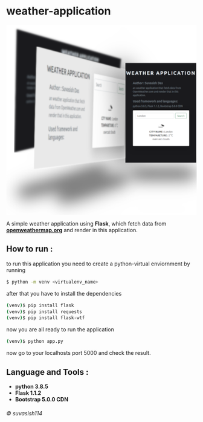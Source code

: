 # weather-application

<img align="center" src="templates/cover1.png"></img>

A simple weather application using <strong>Flask</strong>, which fetch data from <a href="https://openweathermap.org/"><strong>openweathermap.org</strong></a> and render in this application.

## How to run :

to run this application you need to create a python-virtual enviornment by running 
```sh
$ python -m venv <virtualenv_name>
```
after that you have to install the dependencies
```sh
(venv)$ pip install flask
(venv)$ pip install requests
(venv)$ pip install flask-wtf
```
now you are all ready to run the application
```sh
(venv)$ python app.py
```
now go to your localhosts port 5000 and check the result.


## Language and Tools :
<ul>
<li><strong>python 3.8.5</strong></li>
<li><strong>Flask 1.1.2</strong></li>
<li><strong>Bootstrap 5.0.0 CDN</strong></li>
</ul>

###### © suvasish114